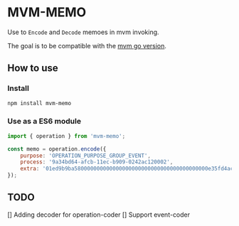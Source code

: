# MVM-MEMO

Use to `Encode` and `Decode` memoes in mvm invoking.

The goal is to be compatible with the [mvm go version](https://github.com/MixinNetwork/trusted-group/tree/master/mvm/encoding).

## How to use

### Install

```bash
npm install mvm-memo
```

### Use as a ES6 module

```javascript
import { operation } from 'mvm-memo';

const memo = operation.encode({
    purpose: 'OPERATION_PURPOSE_GROUP_EVENT',
    process: '9a34bd64-afcb-11ec-b909-0242ac120002',
    extra: '01ed9b9ba580000000000000000000000000000000000000000e35fd4acef14e2b00b9d0cd000000000000000000000000',
});
```

## TODO

[] Adding decoder for operation-coder
[] Support event-coder
